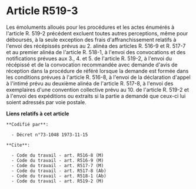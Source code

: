 # Article R519-3

Les émoluments alloués pour les procédures et les actes énumérés à l'article R. 519-2 précédent excluent toutes autres
perceptions, même pour déboursés, à la seule exception des frais d'affranchissement relatifs à l'envoi des récépissés prévus
au 2. alinéa des articles R. 516-9 et R. 517-7 et au premier alinéa de l'article R. 518-1, à l'envoi des convocations et des
notifications prévues aux 3., 4. et 5. de l'article R. 519-2, à l'envoi du récépissé et de la convocation recommandée avec
demande d'avis de réception dans la procédure de référé lorsque la demande est formée dans les conditions prévues à l'article
R. 516-8, à l'envoi de la déclaration d'appel à l'intimé prévu au deuxième alinéa de l'article R. 517-8, à l'envoi des
exemplaires d'une convention collective prévu au 10. de l'article R. 519-2 et à l'envoi des expéditions ou extraits si la
partie a demandé que ceux-ci lui soient adressés par voie postale.

**Liens relatifs à cet article**

	**Codifié par**:

	  - Décret n°73-1048 1973-11-15

	**Cite**:

	  - Code du travail - art. R516-8 (M)
	  - Code du travail - art. R516-9 (M)
	  - Code du travail - art. R517-7 (M)
	  - Code du travail - art. R517-8 (Ab)
	  - Code du travail - art. R518-1 (Ab)
	  - Code du travail - art. R519-2 (M)
